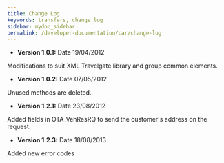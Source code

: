 ```yaml
---
title: Change Log
keywords: transfers, change log
sidebar: mydoc_sidebar
permalink: /developer-documentation/car/change-log
---
```




-   **Version 1.0.1:** Date 19/04/2012

Modifications to suit XML Travelgate library and group common elements.



-   **Version 1.0.2:** Date 07/05/2012

Unused methods are deleted.



-   **Version 1.2.1:** Date 23/08/2012

Added fields in OTA\_VehResRQ to send the customer's address on the
request.



-   **Version 1.2.3:** Date 18/08/2013

Added new error codes


